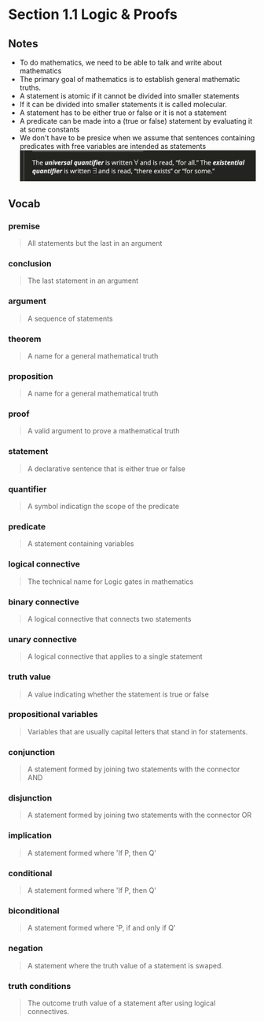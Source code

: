 # Section 1.1 Logic & Proofs

## Notes
- To do mathematics, we need to be able to talk and write about mathematics
- The primary goal of mathematics is to establish general mathematic truths.
- A statement is atomic if it cannot be divided into smaller statements
- If it can be divided into smaller statements it is called molecular.
- A statement has to be either true or false or it is not a statement
- A predicate can be made into a (true or false) statement by evaluating it at some constants
- We don't have to be presice when we assume that sentences containing predicates with free variables are intended as statements
![Image of symbols](../Images/Symbols.png)

## Vocab

### premise
> All statements but the last in an argument

### conclusion
> The last statement in an argument

### argument
> A sequence of statements

### theorem
> A name for a general mathematical truth

### proposition
> A name for a general mathematical truth

### proof
> A valid argument to prove a mathematical truth

### statement
> A declarative sentence that is either true or false

### quantifier
>  A symbol indicatign the scope of the predicate

### predicate
> A statement containing variables

### logical connective
> The technical name for Logic gates in mathematics

### binary connective
> A logical connective that connects two statements

### unary connective
> A logical connective that applies to a single statement

### truth value
> A value indicating whether the statement is true or false 

### propositional variables
> Variables that are usually capital letters that stand in for statements.

### conjunction
> A statement formed by joining two statements with the connector AND

### disjunction
> A statement formed by joining two statements with the connector OR

### implication
> A statement formed where 'If P, then Q'

### conditional
> A statement formed where 'If P, then Q'

### biconditional
> A statement formed where 'P, if and only if Q'

### negation
> A statement where the truth value of a statement is swaped.

### truth conditions
> The outcome truth value of a statement after using logical connectives.
